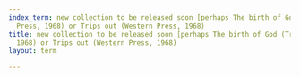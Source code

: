```yaml
---
index_term: new collection to be released soon [perhaps The birth of God (Trigram
  Press, 1968) or Trips out (Western Press, 1968)
title: new collection to be released soon [perhaps The birth of God (Trigram Press,
  1968) or Trips out (Western Press, 1968)
layout: term

---
```

